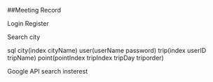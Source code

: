##Meeting Record

Login Register

Search city    

sql   city(index cityName) user(userName password) trip(index userID tripName) point(pointIndex tripIndex tripDay triporder)
 
Google API search insterest



